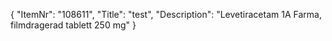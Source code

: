 {
  "ItemNr": "108611",
  "Title": "test",
  "Description": "Levetiracetam 1A Farma, filmdragerad tablett 250 mg"
}